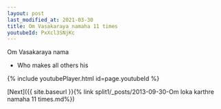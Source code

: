 ```yaml
---
layout: post
last_modified_at: 2021-03-30
title: Om Vasakaraya namaha 11 times
youtubeId: PxXcl3SNjKc
---
```

 
 
Om Vasakaraya nama 
 
 -  Who makes all others his 
 
  
 
  
 
 
 
 
 
 


{% include youtubePlayer.html id=page.youtubeId %}
 
[Next]({{ site.baseurl }}{% link  split1/_posts/2013-09-30-Om loka karthre namaha 11 times.md%})
 
